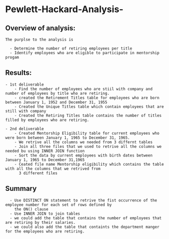 # Pewlett-Hackard-Analysis-
## Overview of analysis:
    The purplse to the analysis is
  
      - Determine the number of retiring employees per title
      - Identify employees who are eligible to participate in mentorship progam  
      
## Results:
    - 1st deliverable
        - Find the number of employees who are stiil with company and number of employees by title who are retiring.
        - created the Retirement Titles table for employees who are born between January 1, 1952 and December 31, 1955
        - Created the Unique Titles table which contain employees that are still with company 
        - Created the Retiring Titles table contains the number of titles filled by employees who are retiring.
        
    - 2nd deliverable
        - Created Mentorship Eligibility table for current employees who were born between January 1, 1965 to December 31, 1965.
        - We retrive all the columns we needed from 3 differnt tables 
        - Join all three files that we used to retrive all the columns we needed bu using INNER JOIN function
        - Sort the data by current employees with birth dates between January 1, 1965 to December 31,1965
        - Ceated file name Mentorship eligibility which contains the table with all the columns that we retrived from
          3 different files
          
## Summary
      - Use DISTINCT ON statement to retrive the fist occurrence of the employee number for each set of rows defined by
        the ON() clause
      - Use INNER JOIN to join tables
      - we could add the table that contains the number of employees that are retiring by their salaries.
      - we could also add the table that containts the department manger for the employees who are retiring.
      
       
